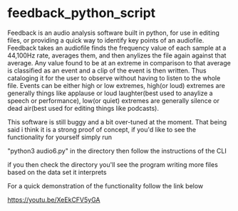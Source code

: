 # feedback_python_script

Feedback is an audio analysis software built in python, for use in editing files, or providing a quick way to identify key points of an audiofile.  Feedback takes an audiofile finds the frequency value of each sample at a 44,100Hz rate, averages them, and then anylizes the file again against that average. Any value found to be at an extreme in comparison to that average is classified as an event and a clip of the event is then written. Thus cataloging it for the user to observe without having to listen to the whole file.  Events can be either high or low extremes, high(or loud) extremes are generally things like applause or loud laughter(best used to anaylize a speech or performance), low(or quiet) extremes are generally silence or dead air(best used for editing things like podcasts). 

This software is still buggy and a bit over-tuned at the moment. That being said i think it is a strong proof of concept, 
if you'd like to see the functionality for yourself simply run

"python3 audio6.py" in the directory then follow the instructions of the CLI 

if you then check the directory you'll see the program writing more files based on the data set it interprets 

For a quick demonstration of the functionality follow the link below

https://youtu.be/XeEkCFV5yGA
